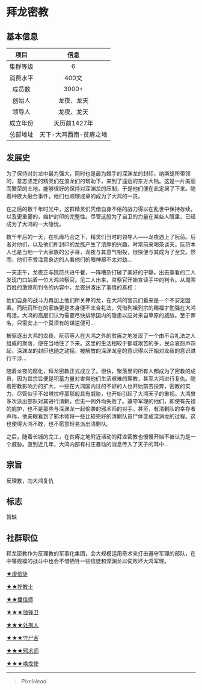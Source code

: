 # 拜龙密教

## 基本信息

项目|信息
:--:|:--:
集群等级|6
消费水平|400文
成员数|3000+
创始人|龙夜、龙天
领导人|龙夜、龙天
成立年份|天历前1427年
总部地址|天下-大鸿西南-贫瘠之地

## 发展史

为了保持对封龙中最为强大，同时也是最为棘手的深渊龙的封印，纳斯缇所带领的，意志坚定的精灵们在浪龙们的帮助下，来到了遥远的东方大陆。这是一片美丽而繁荣的土地，能够很好的保持对深渊龙的压制，于是他们便在此定居了下来。随着种族大融合事件，他们也顺理成章的成为了大鸿的一员。

在之后的数千年时光中，这群精灵们凭借自身不俗的战力得以在乱世中保持存续，以及更重要的，维护封印的完整性。尽管这股为了自卫的力量在某些人眼里，已经成为了大鸿的一大隐忧。

数千年后的一天，在机缘巧合之下，精灵们当时的领导人——龙夜遇上了阮葕。后者对他们，以及他们所封印的龙族产生了浓厚的兴趣，时常前来喝茶谈天。阮葕本人也是当地一个大家族的公子哥，龙夜与其意气相投，很快便与其成为了至交。然而，他们不曾注意身边的人看他们的眼神都不太对劲...

一天正午，龙夜正与阮葕共进午餐，一阵嘈杂打破了美好的宁静。出去查看的二人发现门口站着一位大鸿监察官。见二人出来，监察官开始宣读手中的判令。从周围百姓的激愤和判令的内容中，龙夜拼凑出了事情的真相：

他们自身的战斗力再加上他们所关押的龙，在大鸿的官员们看来是一个不安定因素。而阮葕所在的家族更是本身便不太合礼法，凭借列祖列宗的赐福才勉强在大鸿苟活。大鸿的高层们认为需要尽快排除国内的隐患以应对来自草原的威胁。至于罪名，只需安上一个莫须有的谋逆便可...

被驱逐出大鸿的龙夜、阮葕等人在大鸿之外的贫瘠之地发现了一个由不合礼法之人组成的聚落，便在当地住了下来。这里的生活相较于都城艰苦的多，民众哀怨声四起，深渊龙的封印也随之动摇，被解放的深渊龙皇的意识得以开始对龙夜的意识进行干涉...

随着龙夜的腐化，拜龙密教正式成立了。很快，聚落里的所有人都成为了密教的成员，因为其宗旨便是积蓄力量对害得他们生活艰难的理教，甚至大鸿进行复仇。随着密教影响力的扩大，一些在大鸿国内过的不好的人也开始前去投奔，密教的实力，尽管似乎不如塔拉呼那那般具有威胁，也开始引起了大鸿天子的重视。大鸿曾多次派出部队对其进行清剿，但无一例外均失败了。遵守军理的他们，即使有先祖的庇护，也不是那些与深渊龙一起偷袭的邪术师的对手。甚至，有清剿队的幸存者声称，他亲眼看到了邪术师将一些比较完好的清剿队员尸体变成深渊龙的过程。这也使得大鸿不敢，也不愿意轻易派出清剿队。

之后，随着长城的完工，在贫瘠之地附近活动的拜龙密教也慢慢开始不被认为是一个威胁。直到近几年，大鸿内部有村庄暴动的消息传入了天子的耳中...

## 宗旨

反理教，向大鸿复仇

## 标志

暂缺

## 社群职位

拜龙密教作为反理教的军事化集团，会大规模运用奇术来打击遵守军理的部队，在中等规模的战斗中也会不惜牺牲一些信徒和深渊龙以伺败坏大鸿军理。

<a href="../devotedcultist" target="_blank">★虔信徒</a>

<a href="../grimnarchclergy" target="_blank">★★狞教士</a>

<a href="../faithspreader" target="_blank">★★播信师</a>

<a href="../bladecorroder" target="_blank">★★★蚀锋卫</a>

<a href="../executioner" target="_blank">★★★处刑人</a>

<a href="../bodykeeper" target="_blank">★★★守尸客</a>

<a href="../cultwizard" target="_blank">★★★邪术师</a>

<a href="../dragonsummoner" target="_blank">★★★唤龙使</a>

---

> *PixelHead*